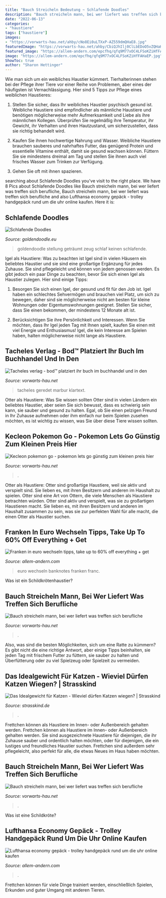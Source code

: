 ```yaml
---
title: "Bauch Streicheln Bedeutung ~ Schlafende Doodles"
description: "Bauch streicheln mann, bei wer liefert was treffen sich berufliche"
date: "2022-06-13"
categories:
- "haustiere"
tags: ["haustiere"]
images:
- "https://vorwarts-hau.net/ahby/cNo8Ei0uLTXxP-AZ559dmQHaE8.jpg"
featuredImage: "https://vorwarts-hau.net/ahby/CbiQJhIlj0ClLbEDoO5vZQHaH6.jpg"
featured_image: "https://allem-andern.com/epcfhq/qfq9M77xOC4LFSoKZiHfFAHaEP.jpg"
image: "https://allem-andern.com/epcfhq/qfq9M77xOC4LFSoKZiHfFAHaEP.jpg"
ShowToc: true
author: "Sharon Hettinger"
---
```



Wie man sich um ein weibliches Haustier kümmert.
Tierhalterinnen stehen bei der Pflege ihrer Tiere vor einer Reihe von Problemen, aber eines der häufigsten ist Vernachlässigung. Hier sind 5 Tipps zur Pflege eines weiblichen Haustieres:
1. Stellen Sie sicher, dass Ihr weibliches Haustier psychisch gesund ist. Weibliche Haustiere sind empfindlicher als männliche Haustiere und benötigen möglicherweise mehr Aufmerksamkeit und Liebe als ihre männlichen Kollegen. Überprüfen Sie regelmäßig ihre Temperatur, ihr Gewicht, ihr Verhalten und ihren Hautzustand, um sicherzustellen, dass sie richtig behandelt wird.

2. Kaufen Sie ihnen hochwertige Nahrung und Wasser. Weibliche Haustiere brauchen sauberes und nahrhaftes Futter, das genügend Protein und essentielle Vitamine enthält, damit sie gesund wachsen können. Füttern Sie sie mindestens dreimal am Tag und stellen Sie ihnen auch viel frisches Wasser zum Trinken zur Verfügung.

3. Gehen Sie oft mit ihnen spazieren.

	

		
searching about Schlafende Doodles you've visit to the right place. We have 8 Pics about Schlafende Doodles like Bauch streicheln mann, bei wer liefert was treffen sich berufliche, Bauch streicheln mann, bei wer liefert was treffen sich berufliche and also Lufthansa economy gepäck - trolley handgepäck rund um die uhr online kaufen. Here it is:
		
    
## Schlafende Doodles

<img loading=lazy src="http://www.goldendoodle.eu/assets/images/autogen/a_22042011081_1.jpg" onerror="this.onerror=null;this.src='https://tse3.mm.bing.net/th?id=OIP.FOleUC3e2DonewbaCpYcBAAAAA&amp;pid=15.1';" alt="Schlafende Doodles">

_Source: goldendoodle.eu_

>goldendoodle stellung geträumt zeug schlaf keinen schlafende. 

	

Igel als Haustiere: Was zu beachten ist
Igel sind in vielen Häusern ein beliebtes Haustier und sie sind eine großartige Ergänzung für jedes Zuhause. Sie sind pflegeleicht und können von jedem genossen werden. Es gibt jedoch ein paar Dinge zu beachten, bevor Sie sich einen Igel als Haustier zulegen. Hier sind einige Tipps:
1. Besorgen Sie sich einen Igel, der gesund und fit für den Job ist. Igel haben ein schlechtes Sehvermögen und brauchen viel Platz, um sich zu bewegen, daher sind sie möglicherweise nicht am besten für kleine Wohnungen oder Eigentumswohnungen geeignet. Stellen Sie sicher, dass Sie einen bekommen, der mindestens 12 Monate alt ist.

2. Berücksichtigen Sie ihre Persönlichkeit und Interessen. Wenn Sie möchten, dass Ihr Igel jeden Tag mit Ihnen spielt, kaufen Sie einen mit viel Energie und Enthusiasmus! Igel, die kein Interesse am Spielen haben, halten möglicherweise nicht lange als Haustiere.

    
## Tacheles Verlag - Bod™ Platziert Ihr Buch Im Buchhandel Und In Den

<img loading=lazy src="https://vorwarts-hau.net/ahby/cNo8Ei0uLTXxP-AZ559dmQHaE8.jpg" onerror="this.onerror=null;this.src='https://tse3.mm.bing.net/th?id=OIP._9F64ykRZX41OSo7BulM8wAAAA&amp;pid=15.1';" alt="Tacheles verlag - bod™ platziert ihr buch im buchhandel und in den">

_Source: vorwarts-hau.net_

>tacheles geredet marbur klartext. 

	

Otter als Haustiere: Was Sie wissen sollten
Otter sind in vielen Ländern ein beliebtes Haustier, aber seien Sie sich bewusst, dass es schwierig sein kann, sie sauber und gesund zu halten. Egal, ob Sie einen pelzigen Freund in Ihr Zuhause aufnehmen oder ihm einfach nur beim Spielen zusehen möchten, es ist wichtig zu wissen, was Sie über diese Tiere wissen sollten.

    
## Kecleon Pokemon Go - Pokemon Lets Go Günstig Zum Kleinen Preis Hier

<img loading=lazy src="https://vorwarts-hau.net/ahby/xZlLiCyVuNcKa1BX6IlDSwHaEQ.jpg" onerror="this.onerror=null;this.src='https://tse3.mm.bing.net/th?id=OIP.dIv8yEJ_yQIeVnWLxLAVpwAAAA&amp;pid=15.1';" alt="Kecleon pokemon go - pokemon lets go günstig zum kleinen preis hier">

_Source: vorwarts-hau.net_

>. 

	

Otter als Haustiere: Otter sind großartige Haustiere, weil sie aktiv und verspielt sind. Sie lieben es, mit ihren Besitzern und anderen im Haushalt zu spielen.
Otter sind eine Art von Ottern, die viele Menschen als Haustiere betrachten würden. Otter sind aktiv und verspielt, was sie zu großartigen Haustieren macht. Sie lieben es, mit ihren Besitzern und anderen im Haushalt zusammen zu sein, was sie zur perfekten Wahl für alle macht, die einen Otter als Haustier suchen.

    
## Franken In Euro Wechseln Tipps, Take Up To 60% Off Everything + Get

<img loading=lazy src="https://allem-andern.com/epcfhq/qfq9M77xOC4LFSoKZiHfFAHaEP.jpg" onerror="this.onerror=null;this.src='https://tse4.mm.bing.net/th?id=OIP.YAy9Fdhi3__juO1zySxIJAAAAA&amp;pid=15.1';" alt="Franken in euro wechseln tipps, take up to 60% off everything + get">

_Source: allem-andern.com_

>euro wechseln banknotes franken franc. 

	

Was ist ein Schildkrötenhaustier?

    
## Bauch Streicheln Mann, Bei Wer Liefert Was Treffen Sich Berufliche

<img loading=lazy src="https://vorwarts-hau.net/ahby/QKy3u3_SoYtzeLXZx7Oh1AAAAA.jpg" onerror="this.onerror=null;this.src='https://tse3.mm.bing.net/th?id=OIP.F9Qi3MrQLVOmeYiH4xeLigAAAA&amp;pid=15.1';" alt="Bauch streicheln mann, bei wer liefert was treffen sich berufliche">

_Source: vorwarts-hau.net_

>. 

	

Also, was sind die besten Möglichkeiten, sich um eine Ratte zu kümmern? Es gibt nicht die eine richtige Antwort, aber einige Tipps beinhalten, sie jeden Tag mit frischem Futter zu füttern, sie sauber zu halten und Überfütterung oder zu viel Spielzeug oder Spielzeit zu vermeiden.

    
## Das Idealgewicht Für Katzen - Wieviel Dürfen Katzen Wiegen? | Strasskind

<img loading=lazy src="https://strasskind.de/wp-content/uploads/2017/09/idealgewicht-fuer-die-katze-300x200.jpg" onerror="this.onerror=null;this.src='https://tse4.mm.bing.net/th?id=OIP.vFhvo1rpZqBBt7DS1oMsqwAAAA&amp;pid=15.1';" alt="Das Idealgewicht für Katzen - Wieviel dürfen Katzen wiegen? | Strasskind">

_Source: strasskind.de_

>. 

	

Frettchen können als Haustiere im Innen- oder Außenbereich gehalten werden.
Frettchen können als Haustiere im Innen- oder Außenbereich gehalten werden. Sie sind ausgezeichnete Haustiere für diejenigen, die ihr Zuhause sauber und ordentlich halten möchten, oder für diejenigen, die ein lustiges und freundliches Haustier suchen. Frettchen sind außerdem sehr pflegeleicht, also perfekt für alle, die etwas Neues im Haus haben möchten.

    
## Bauch Streicheln Mann, Bei Wer Liefert Was Treffen Sich Berufliche

<img loading=lazy src="https://vorwarts-hau.net/ahby/CbiQJhIlj0ClLbEDoO5vZQHaH6.jpg" onerror="this.onerror=null;this.src='https://tse2.mm.bing.net/th?id=OIP.yNN5A4to35QwX2ujkyAZkAAAAA&amp;pid=15.1';" alt="Bauch streicheln mann, bei wer liefert was treffen sich berufliche">

_Source: vorwarts-hau.net_

>. 

	

Was ist eine Schildkröte?

    
## Lufthansa Economy Gepäck - Trolley Handgepäck Rund Um Die Uhr Online Kaufen

<img loading=lazy src="https://allem-andern.com/epcfhq/uBaxpovviCGYGDmPbfjWbgHaDE.jpg" onerror="this.onerror=null;this.src='https://tse2.mm.bing.net/th?id=OIP.uC1FemN6D6-T9ZAAw4xXRAAAAA&amp;pid=15.1';" alt="Lufthansa economy gepäck - trolley handgepäck rund um die uhr online kaufen">

_Source: allem-andern.com_

>. 

	

Frettchen können für viele Dinge trainiert werden, einschließlich Spielen, Erkunden und guter Umgang mit anderen Tieren.

